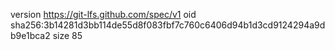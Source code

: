 version https://git-lfs.github.com/spec/v1
oid sha256:3b14281d3bb114de55d8f083fbf7c760c6406d94b1d3cd9124294a9db9e1bca2
size 85

